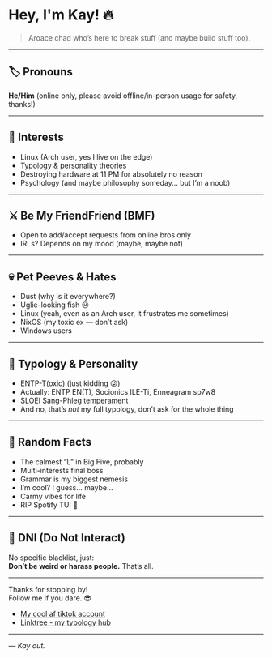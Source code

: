 # Hey, I'm Kay! 🔥

> Aroace chad who’s here to break stuff (and maybe build stuff too).

---

## 🏷️ Pronouns  
**He/Him** (online only, please avoid offline/in-person usage for safety, thanks!)

---

## 🎯 Interests  
- Linux (Arch user, yes I live on the edge)  
- Typology & personality theories  
- Destroying hardware at 11 PM for absolutely no reason  
- Psychology (and maybe philosophy someday... but I’m a noob)

---

## ⚔️ Be My FriendFriend (BMF)  
- Open to add/accept requests from online bros only  
- IRLs? Depends on my mood (maybe, maybe not)

---

## 💀 Pet Peeves & Hates  
- Dust (why is it everywhere?)  
- Uglie-looking fish ☹️  
- Linux (yeah, even as an Arch user, it frustrates me sometimes)  
- NixOS (my toxic ex — don’t ask)
- Windows users
---

## 🧠 Typology & Personality  
- ENTP-T(oxic) (just kidding 😜)  
- Actually: ENTP EN(T), Socionics ILE-Ti, Enneagram sp7w8  
- SLOEI Sang-Phleg temperament  
- And no, that’s *not* my full typology, don’t ask for the whole thing

---

## 🎲 Random Facts  
- The calmest “L” in Big Five, probably  
- Multi-interests final boss  
- Grammar is my biggest nemesis  
- I’m cool? I guess... maybe...  
- Carmy vibes for life  
- RIP Spotify TUI 🤧

---

## 🚫 DNI (Do Not Interact)  
No specific blacklist, just:  
**Don’t be weird or harass people.** That’s all.

---

Thanks for stopping by!  
Follow me if you dare. 😎  
- [My cool af tiktok account](https://www.tiktok.com/@kaayzouee)
- [Linktree - my typology hub](https://linktr.ee/kaayzouee)  

---

*— Kay out.*
